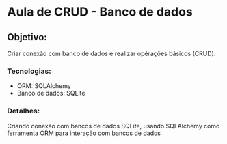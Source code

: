 # Aula de CRUD - Banco de dados

## Objetivo:
Criar conexão com banco de dados e realizar opérações básicos (CRUD).

### Tecnologias:
- ORM: SQLAlchemy
- Banco de dados: SQLite

### Detalhes:
Criando conexão com bancos de dados SQLite, usando SQLAlchemy como ferramenta ORM para interação  com bancos de dados
